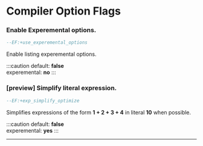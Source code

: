 # Compiler Option Flags

### Enable Experemental options.

```lua
--EF:+use_experemental_options
```

Enable listing experemental options.

:::caution
default: **false**  
experemental: **no**
:::

### \[preview\] Simplify literal expression.

```lua
--EF:+exp_simplify_optimize
```

Simplifies expressions of the form **1 + 2 + 3 + 4** in literal **10** when possible.

:::caution
default: **false**  
experemental: **yes**
:::

  
****

